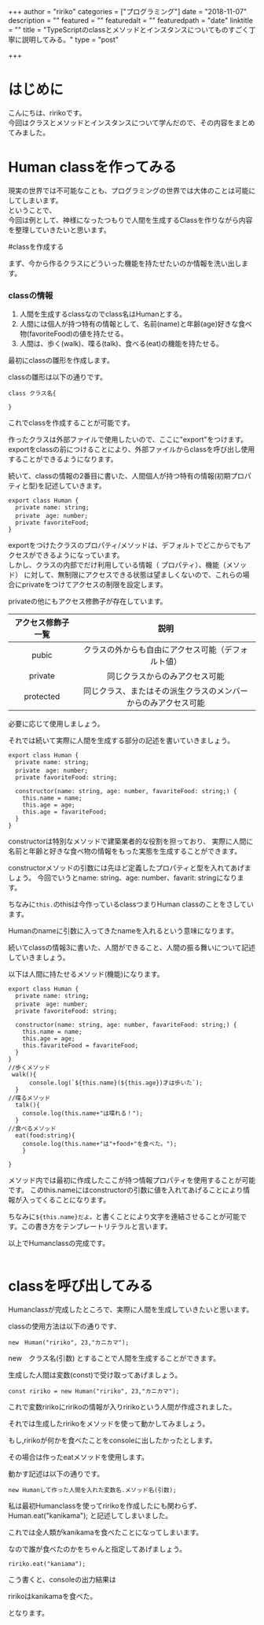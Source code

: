 +++
author = "ririko"
categories = ["プログラミング"]
date = "2018-11-07"
description = ""
featured = ""
featuredalt = ""
featuredpath = "date"
linktitle = ""
title = "TypeScriptのclassとメソッドとインスタンスについてものすごく丁寧に説明してみる。"
type = "post"

+++

# はじめに

こんにちは、ririkoです。<br>
今回はクラスとメソッドとインスタンスについて学んだので、その内容をまとめてみました。

# Human classを作ってみる

現実の世界では不可能なことも、プログラミングの世界では大体のことは可能にしてしまいます。<br>
ということで、<br>
今回は例として、神様になったつもりで人間を生成するClassを作りながら内容を整理していきたいと思います。

#classを作成する

まず、今から作るクラスにどういった機能を持たせたいのか情報を洗い出します。

### classの情報

 1. 人間を生成するclassなのでclass名はHumanとする。
 2. 人間には個人が持つ特有の情報として、名前(name)と年齢(age)好きな食べ物(favoriteFood)の値を持たせる。
 3. 人間は、歩く(walk)、喋る(talk)、食べる(eat)の機能を持たせる。



最初にclassの雛形を作成します。


classの雛形は以下の通りです。

```
class クラス名{

}
```

これでclassを作成することが可能です。

作ったクラスは外部ファイルで使用したいので、ここに"export"をつけます。
exportをclassの前につけることにより、外部ファイルからclassを呼び出し使用することができるようになります。


続いて、classの情報の2番目に書いた、人間個人が持つ特有の情報(初期プロパティと型)を記述していきます。

```
export class Human {
  private name: string;
  private　age: number;
  private favoriteFood;
}
```



exportをつけたクラスのプロパティ/メソッドは、デフォルトでどこからでもアクセスができるようになっています。<br>
しかし、クラスの内部でだけ利用している情報（ プロパティ）、機能（メソッド） に対して、無制限にアクセスできる状態は望ましくないので、これらの場合にprivateをつけてアクセスの制限を設定します。

privateの他にもアクセス修飾子が存在しています。

|アクセス修飾子一覧|説明
|:-----------------:|:------------------:|
pubic|クラスの外からも自由にアクセス可能（デフォルト値）
private	|同じクラスからのみアクセス可能
protected|	同じクラス、またはその派生クラスのメンバーからのみアクセス可能

必要に応じて使用しましょう。


それでは続いて実際に人間を生成する部分の記述を書いていきましょう。

```
export class Human {
  private name: string;
  private　age: number;
  private favoriteFood: string;
  
  constructor(name: string, age: number, favariteFood: string;) {
    this.name = name;
    this.age = age;
    this.age = favariteFood;
  }
}
```

constructorは特別なメソッドで建築業者的な役割を担っており、
実際に人間に名前と年齢と好きな食べ物の情報をもった実態を生成することができます。

constructorメソッドの引数には先ほど定義したプロパティと型を入れてあげましょう。
今回でいうとname: string、age: number、favarit: stringになります。

ちなみに```this.```のthisは今作っているclassつまりHuman classのことをさしています。

Humanのnameに引数に入ってきたnameを入れるという意味になります。

続いてclassの情報3に書いた、人間ができること、人間の振る舞いについて記述していきましょう。

以下は人間に持たせるメソッド(機能)になります。

```
export class Human {
  private name: string;
  private　age: number;
  private favoriteFood: string;
  
  constructor(name: string, age: number, favariteFood: string;) {
    this.name = name;
    this.age = age;
    this.favariteFood = favariteFood;
  }
}
//歩くメソッド
 walk(){
      console.log(`${this.name}(${this.age})才は歩いた`);
  }
//喋るメソッド
  talk(){
    console.log(this.name+"は喋れる！");
  }
//食べるメソッド
  eat(food:string){
    console.log(this.name+"は"+food+"を食べた。");
    }

}

```


メソッド内では最初に作成したここが持つ情報プロパティを使用することが可能です。
このthis.nameにはconstructorの引数に値を入れてあげることにより情報が入ってくることになります。

ちなみに`${this.name}だよ。`と書くことにより文字を連結させることが可能です。この書き方をテンプレートリテラルと言います。

以上でHumanclassの完成です。
<br><br>


# classを呼び出してみる

Humanclassが完成したところで、実際に人間を生成していきたいと思います。

classの使用方法は以下の通りです、

```
new　Human("ririko", 23,"カニカマ");
```

new　クラス名(引数) とすることで人間を生成することができます。

生成した人間は変数(const)で受け取ってあげましょう。

```
const ririko = new Human("ririko", 23,"カニカマ");
```


これで変数ririkoにririkoの情報が入りririkoという人間が作成されました。

それでは生成したririkoをメソッドを使って動かしてみましょう。

もし,ririkoが何かを食べたことをconsoleに出したかったとします。

その場合は作ったeatメソッドを使用します。

動かす記述は以下の通りです。

```
new Humanして作った人間を入れた変数名.メソッド名(引数);
```

私は最初Humanclassを使ってririkoを作成したにも関わらず、
Human.eat("kanikama");
と記述してしまいました。

これでは全人類がkanikamaを食べたことになってしまいます。

なので誰が食べたのかをちゃんと指定してあげましょう。

```
ririko.eat("kaniama");
```

こう書くと、consoleの出力結果は

ririkoはkanikamaを食べた。

となります。









 